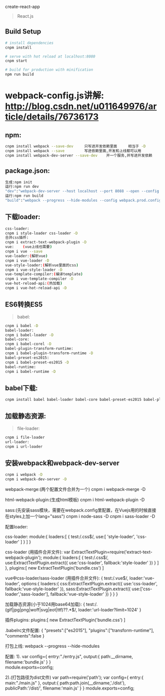 
 create-react-app

>  React.js 

## Build Setup

``` bash
# install dependencies
cnpm install

# serve with hot reload at localhost:8080
cnpm start

# build for production with minification
npm run build
```
# webpack-config.js讲解: http://blog.csdn.net/u011649976/article/details/76736173


## npm:
``` bash
cnpm install webpack --save-dev		只写进开发依赖里面  	  相当于 -D
cnpm install webpack --save			写进依赖里面,开发和上线都可以用
cnpm install webpack-dev-server --save-dev	  开一个服务,并写进开发依赖
```

## package.json:
``` bash
生成:npm init
运行:npm run dev
"dev":"webpack-dev-server --host localhost --port 8088 --open --config webpack.config.js"
运行:npm run build
"build":"webpack --progress --hide-modules --config webpack.prod.config.js"
```

## 下载loader:
``` bash
css-loader:
cnpm i style-loader css-loader -D 	
合并css插件:
cnpm i extract-text-webpack-plugin -D
vue:	(vue上线也需要)
cnpm i vue --save		
vue-loader:(解析vue)
cnpm i vue-loader -D
vue-style-loader:(解析vue里面的css)
cnpm i vue-style-loader -D
vue-template-compiler:(编译template)
cnpm i vue-template-compiler -D
vue-hot-reload-api:(热加载)
cnpm i vue-hot-reload-api -D
```

## ES6转换ES5
> babel:
``` bash
cnpm i babel -D
babel-loader:
cnpm i babel-loader -D
babel-core:
cnpm i babel-corel -D
babel-plugin-transform-runtime:
cnpm i babel-plugin-transform-runtime -D
babel-preset-es2015:
cnpm i babel-preset-es2015 -D
babel-runtime:
cnpm i babel-runtime -D
```

## babel下载:
``` bash 
cnpm install babel babel-loader babel-core babel-preset-es2015 babel-plugin-transform-runtime babel-runtime -D
```

## 加载静态资源:
> file-loader:
``` bash
cnpm i file-loader
url-loader:
cnpm i url-loader
```

## 安装webpack和webpack-dev-server
``` bash
cnpm i webpack -D
cnpm i webpack-dev-server -D
```

webpack-merge:(两个配置文件合并为一个)
cnpm i webpack-merge -D

html-webpack-plugin:(生成html模板)
cnpm i html-webpack-plugin -D

sass:(先安装sass模块，需要在webpack.config里配置，在Vuejs用的时候直接 在styles上加一个lang="sass")
cnpm i node-sass -D
cnpm i sass-loader -D

配置loader:

css-loader:
 module:{
		loaders:[
			{
				test:/\.css$/,
				use:[
					'style-loader',
					'css-loader'
				]
			}
		]
	}

css-loader (用插件合并文件):
var ExtractTextPlugin=require('extract-text-webpack-plugin');
module:{
		loaders:[
			{
				test:/\.css$/,
				use:ExtractTextPlugin.extract({
					use:'css-loader',
					fallback:'style-loader'
				})
			}
		]
	},
plugins:[
new ExtractTextPlugin('bundle.css')
]

vue中css-loader/sass-loader (用插件合并文件):
{
	test:/\.vue$/,
	loader:'vue-loader',
	options:{
		loaders:{
			css:ExtractTextPlugin.extract({
				use:'css-loader',
				fallback:'vue-style-loader'
			}),
			sass:ExtractTextPlugin.extract({
				use:['css-loader','sass-loader'],
				fallback:'vue-style-loader'
			})
		}
	}
}


加载静态资源(小于1024用base64加载):
{
	test:/\.(gif|jpg|png|woff|svg|eot|ttf)\??.*$/,
	loader:'url-loader?limit=1024'
}


插件plugins:
plugins:[
new ExtractTextPlugin('bundle.css')
]


.babelrc文件配置:
{
"presets":["es2015"],
"plugins":["transform-runtime"],
"comments":false
}



打包上线:
webpack --progress --hide-modules

配置:
1). 
      var config={
	entry:"./entry.js",
	output:{
		path:__dirname,
		filename:'bundle.js'
	}
}	
module.exports=config;


2).(打包路径为dist文件)
      var path=require('path');
var config={
	entry:{
		main:"./main.js"
	},
	output:{
		path:path.join(__dirname,'./dist'),
		publicPath:'/dist/',
		filename:'main.js'
	}
}
module.exports=config;
